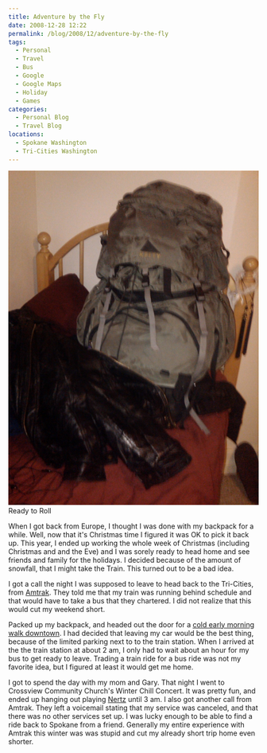 ```yaml
---
title: Adventure by the Fly
date: 2008-12-28 12:22
permalink: /blog/2008/12/adventure-by-the-fly
tags:
  - Personal
  - Travel
  - Bus
  - Google
  - Google Maps
  - Holiday
  - Games
categories:
  - Personal Blog
  - Travel Blog
locations: 
  - Spokane Washington
  - Tri-Cities Washington
---
```


![ Ready to Roll][1] Ready to Roll

   [1]: /assets/media/spokane-backpacking-bag-ready-to-roll.jpg

When I got back from Europe, I thought I was done with my backpack for a while. Well, now that it's Christmas time I figured it was OK to pick it back up. This year, I ended up working the whole week of Christmas (including Christmas and and the Eve) and I was sorely ready to head home and see friends and family for the holidays. I decided because of the amount of snowfall, that I might take the Train. This turned out to be a bad idea.

I got a call the night I was supposed to leave to head back to the Tri-Cities, from [Amtrak][2]. They told me that my train was running behind schedule and that would have to take a bus that they chartered. I did not realize that this would cut my weekend short.

   [2]: http://www.amtrak.com/

Packed up my backpack, and headed out the door for a [cold early morning walk downtown][3]. I had decided that leaving my car would be the best thing, because of the limited parking next to to the train station. When I arrived at the the train station at about 2 am, I only had to wait about an hour for my bus to get ready to leave. Trading a train ride for a bus ride was not my favorite idea, but I figured at least it would get me home.

   [3]: http://g.co/maps/ggcsj

I got to spend the day with my mom and Gary. That night I went to Crossview Community Church's Winter Chill Concert. It was pretty fun, and ended up hanging out playing [Nertz][4] until 3 am. I also got another call from Amtrak. They left a voicemail stating that my service was canceled, and that there was no other services set up. I was lucky enough to be able to find a ride back to Spokane from a friend. Generally my entire experience with Amtrak this winter was was stupid and cut my already short trip home even shorter.

   [4]: http://en.wikipedia.org/wiki/Nertz
